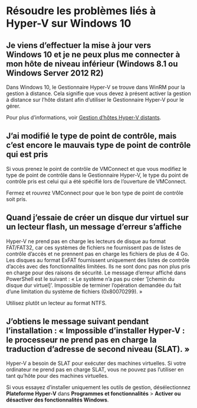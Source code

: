 # Résoudre les problèmes liés à Hyper-V sur Windows 10

## Je viens d’effectuer la mise à jour vers Windows 10 et je ne peux plus me connecter à mon hôte de niveau inférieur (Windows 8.1 ou Windows Server 2012 R2)

Dans Windows 10, le Gestionnaire Hyper-V se trouve dans WinRM pour la gestion à distance. Cela signifie que vous devez à présent activer la gestion à distance sur l’hôte distant afin d’utiliser le Gestionnaire Hyper-V pour le gérer.

Pour plus d’informations, voir [Gestion d’hôtes Hyper-V distants](remote_host_management.md).

## J’ai modifié le type de point de contrôle, mais c’est encore le mauvais type de point de contrôle qui est pris

Si vous prenez le point de contrôle de VMConnect et que vous modifiez le type de point de contrôle dans le Gestionnaire Hyper-V, le type du point de contrôle pris est celui qui a été spécifié lors de l’ouverture de VMConnect.

Fermez et rouvrez VMConnect pour que le bon type de point de contrôle soit pris.

## Quand j’essaie de créer un disque dur virtuel sur un lecteur flash, un message d’erreur s’affiche

Hyper-V ne prend pas en charge les lecteurs de disque au format FAT/FAT32, car ces systèmes de fichiers ne fournissent pas de listes de contrôle d’accès et ne prennent pas en charge les fichiers de plus de 4 Go. Les disques au format ExFAT fournissent uniquement des listes de contrôle d’accès avec des fonctionnalités limitées. Ils ne sont donc pas non plus pris en charge pour des raisons de sécurité.
Le message d’erreur affiché dans PowerShell est le suivant : « Le système n’a pas pu créer ’\[chemin du disque dur virtuel\]’. Impossible de terminer l’opération demandée du fait d’une limitation du système de fichiers (0x80070299). »

Utilisez plutôt un lecteur au format NTFS.

## J’obtiens le message suivant pendant l’installation : « Impossible d’installer Hyper-V : le processeur ne prend pas en charge la traduction d’adresse de second niveau (SLAT). »

Hyper-V a besoin de SLAT pour exécuter des machines virtuelles. Si votre ordinateur ne prend pas en charge SLAT, vous ne pouvez pas l’utiliser en tant qu’hôte pour des machines virtuelles.

Si vous essayez d’installer uniquement les outils de gestion, désélectionnez **Plateforme Hyper-V** dans **Programmes et fonctionnalités** > **Activer ou désactiver des fonctionnalités Windows**.




